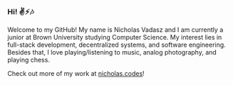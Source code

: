 ### Hi! ✌⚡🎶
Welcome to my GitHub! My name is Nicholas Vadasz and I am currently a junior at Brown University studying Computer Science. My interest lies in full-stack development, decentralized systems, and software engineering. Besides that, I love playing/listening to music, analog photography, and playing chess.

Check out more of my work at [nicholas.codes](nicholas.codes)!
